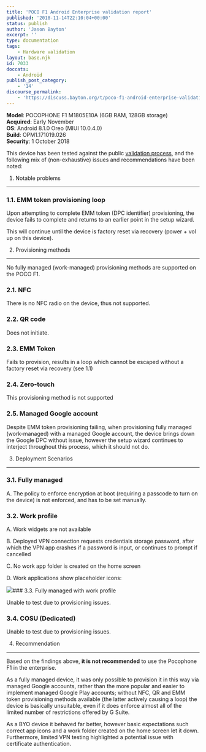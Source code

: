 ```yaml
---
title: 'POCO F1 Android Enterprise validation report'
published: '2018-11-14T22:10:04+00:00'
status: publish
author: 'Jason Bayton'
excerpt: ''
type: documentation
tags: 
    - Hardware validation
layout: base.njk
id: 7033
doccats:
    - Android
publish_post_category:
    - '14'
discourse_permalink:
    - 'https://discuss.bayton.org/t/poco-f1-android-enterprise-validation-report/239'
---
```

**Model**: POCOPHONE F1 M1805E10A (6GB RAM, 128GB storage)   
**Acquired**: Early November  
**OS**: Android 8.1.0 Oreo (MIUI 10.0.4.0)  
**Build**: OPM1.171019.026  
**Security**: 1 October 2018

This device has been tested against the public [validation process](/android/android-enterprise-device-support/validation-process-and-information/), and the following mix of (non-exhaustive) issues and recommendations have been noted:

1. Notable problems
-------------------

### 1.1. EMM token provisioning loop

Upon attempting to complete EMM token (DPC identifier) provisioning, the device fails to complete and returns to an earlier point in the setup wizard.

This will continue until the device is factory reset via recovery (power + vol up on this device).

2. Provisioning methods
-----------------------

No fully managed (work-managed) provisioning methods are supported on the POCO F1.

### 2.1. NFC

There is no NFC radio on the device, thus not supported.

### 2.2. QR code

Does not initiate.

### 2.3. EMM Token

Fails to provision, results in a loop which cannot be escaped without a factory reset via recovery (see 1.1)

### 2.4. Zero-touch

This provisioning method is not supported

### 2.5. Managed Google account

Despite EMM token provisioning failing, when provisioning fully managed (work-managed) with a managed Google account, the device brings down the Google DPC without issue, however the setup wizard continues to interject throughout this process, which it should not do.

3. Deployment Scenarios
-----------------------

### 3.1. Fully managed

A. The policy to enforce encryption at boot (requiring a passcode to turn on the device) is not enforced, and has to be set manually.

### 3.2. Work profile

A. Work widgets are not available

B. Deployed VPN connection requests credentials storage password, after which the VPN app crashes if a password is input, or continues to prompt if cancelled

C. No work app folder is created on the home screen

D. Work applications show placeholder icons:

![](https://r2_worker.bayton.workers.dev/uploads/2018/11/Screenshot_2018-11-14-12-12-26-433_com.mi_.android.globallauncher-e1542232766860.png)### 3.3. Fully managed with work profile

Unable to test due to provisioning issues.

### 3.4. COSU (Dedicated)  


Unable to test due to provisioning issues.

4. Recommendation
-----------------

Based on the findings above, **it is not recommended** to use the Pocophone F1 in the enterprise.

As a fully managed device, it was only possible to provision it in this way via managed Google accounts, rather than the more popular and easier to implement managed Google Play accounts; without NFC, QR and EMM token provisioning methods available (the latter actively causing a loop) the device is basically unsuitable, even if it does enforce almost all of the limited number of restrictions offered by G Suite.

As a BYO device it behaved far better, however basic expectations such correct app icons and a work folder created on the home screen let it down. Furthermore, limited VPN testing highlighted a potential issue with certificate authentication.